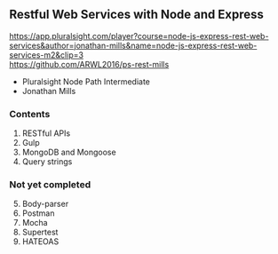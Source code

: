 ## Restful Web Services with Node and Express

https://app.pluralsight.com/player?course=node-js-express-rest-web-services&author=jonathan-mills&name=node-js-express-rest-web-services-m2&clip=3   
https://github.com/ARWL2016/ps-rest-mills  

- Pluralsight Node Path Intermediate  
- Jonathan Mills

### Contents     
1. RESTful APIs  
2. Gulp   
3. MongoDB and Mongoose  
4. Query strings

### Not yet completed
5. Body-parser 
6. Postman 
7. Mocha 
8. Supertest 
9. HATEOAS

